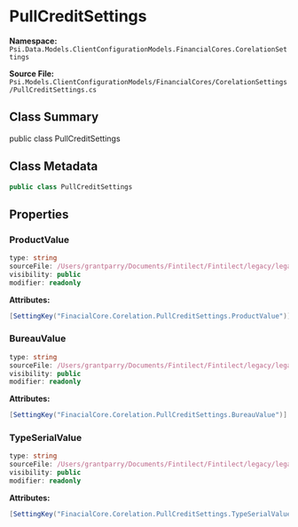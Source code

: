 # PullCreditSettings

**Namespace:** `Psi.Data.Models.ClientConfigurationModels.FinancialCores.CorelationSettings`

**Source File:** `Psi.Models.ClientConfigurationModels/FinancialCores/CorelationSettings/PullCreditSettings.cs`

## Class Summary

public class PullCreditSettings

## Class Metadata

```typescript
public class PullCreditSettings
```

## Properties

### ProductValue

```typescript
type: string
sourceFile: /Users/grantparry/Documents/Fintilect/Fintilect/legacy/legacy-apis/Psi.Models.ClientConfigurationModels/FinancialCores/CorelationSettings/PullCreditSettings.cs
visibility: public
modifier: readonly
```

**Attributes:**
```csharp
[SettingKey("FinacialCore.Corelation.PullCreditSettings.ProductValue")]
```

### BureauValue

```typescript
type: string
sourceFile: /Users/grantparry/Documents/Fintilect/Fintilect/legacy/legacy-apis/Psi.Models.ClientConfigurationModels/FinancialCores/CorelationSettings/PullCreditSettings.cs
visibility: public
modifier: readonly
```

**Attributes:**
```csharp
[SettingKey("FinacialCore.Corelation.PullCreditSettings.BureauValue")]
```

### TypeSerialValue

```typescript
type: string
sourceFile: /Users/grantparry/Documents/Fintilect/Fintilect/legacy/legacy-apis/Psi.Models.ClientConfigurationModels/FinancialCores/CorelationSettings/PullCreditSettings.cs
visibility: public
modifier: readonly
```

**Attributes:**
```csharp
[SettingKey("FinacialCore.Corelation.PullCreditSettings.TypeSerialValue")]
```
